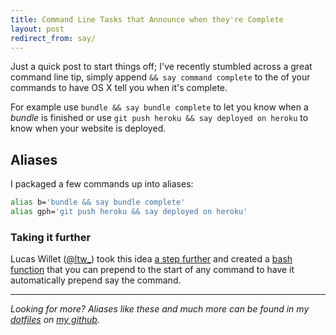 ```yaml
---
title: Command Line Tasks that Announce when they're Complete
layout: post
redirect_from: say/
---
```


Just a quick post to start things off; I've recently stumbled across a great command line tip, simply append `&& say command complete` to the of your commands to have OS X tell you when it's complete.

For example use `bundle && say bundle complete` to let you know when a _bundle_ is finished or use `git push heroku && say deployed on heroku` to know when your website is deployed.

## Aliases

I packaged a few commands up into aliases:

``` sh
alias b='bundle && say bundle complete'
alias gph='git push heroku && say deployed on heroku'
```

### Taking it further

Lucas Willet ([@ltw_](http://twitter.com/ltw_)) took this idea [a step further](http://til.developingego.com/post/5326426892/a-function-to-automate-say) and created a [bash function](https://github.com/ltw/oh-my-zsh/commit/5ae46606d964619b987b4a51b68cc82ee7a9db1d) that you can prepend to the start of any command to have it automatically prepend say the command.

___

_Looking for more? Aliases like these and much more can be found in my [dotfiles](https://github.com/twe4ked/dotfiles) on [my github](https://github.com/twe4ked)._
